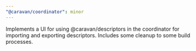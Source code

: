```yaml
---
"@caravan/coordinator": minor
---
```


Implements a UI for using @caravan/descriptors in the coordinator for importing and exporting descriptors. Includes some cleanup to some build processes.
